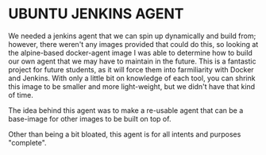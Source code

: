 # UBUNTU JENKINS AGENT

We needed a jenkins agent that we can spin up dynamically and build from; however, there weren't any images provided that could do this, so looking at the alpine-based docker-agent image I was able to determine how to build our own agent that we may have to maintain in the future. This is a fantastic project for future students, as it will force them into farmiliarity with Docker and Jenkins. With only a little bit on knowledge of each tool, you can shrink this image to be smaller and more light-weight, but we didn't have that kind of time.

The idea behind this agent was to make a re-usable agent that can be a base-image for other images to be built on top of.

Other than being a bit bloated, this agent is for all intents and purposes "complete".
